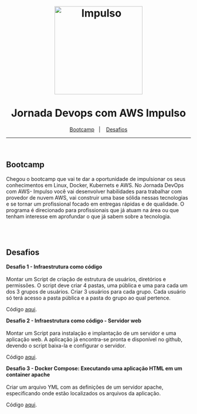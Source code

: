 <h1 align="center">
<img src="https://hermes.dio.me/tracks/7b035b91-8625-493c-a816-6740a4a25e9b.png" alt="Impulso" width="240" />
<br><br>
Jornada Devops com AWS Impulso
</h1>

<p align="center">
  <a href="#bootcamp">Bootcamp</a>&nbsp;&nbsp;&nbsp;|&nbsp;&nbsp;&nbsp;
  <a href="#desafios">Desafios</a>
</p>

<hr />

<br>

## Bootcamp
Chegou o bootcamp que vai te dar a oportunidade de impulsionar os seus conhecimentos em Linux, Docker, Kubernets e AWS. No Jornada DevOps com AWS- Impulso você vai desenvolver habilidades para trabalhar com provedor de nuvem AWS, vai construir uma base sólida nessas tecnologias e se tornar um profissional focado em entregas rápidas e de qualidade. O programa é direcionado para profissionais que já atuam na área ou que tenham interesse em aprofundar o que já sabem sobre a tecnologia.

<br><br>

## Desafios

**Desafio 1 - Infraestrutura como código**
<br><br>
Montar um Script de criação de estrutura de usuários, diretórios e permissões. O script deve criar 4 pastas, uma pública e uma para cada um dos 3 grupos de usuários. Criar 3 usuários para cada grupo. Cada usuário só terá acesso a pasta pública e a pasta do grupo ao qual pertence.

Código [aqui](https://github.com/andreLTMoraes/j-devops-aws-impulso/blob/main/desafios/desafio1.sh).

**Desafio 2 - Infraestrutura como código - Servidor web**
<br><br>
Montar um Script para instalação e implantação de um servidor e uma aplicação web. A aplicação já encontra-se pronta e disponível no github, devendo o script baixa-la e configurar o servidor.

Código [aqui](https://github.com/andreLTMoraes/j-devops-aws-impulso/blob/main/desafios/desafio2.sh).

**Desafio 3 - Docker Compose: Executando uma aplicação HTML em um container apache**
<br><br>
Criar um arquivo YML com as definições de um servidor apache, especificando onde estão localizados os arquivos da aplicação.

Código [aqui](https://github.com/andreLTMoraes/j-devops-aws-impulso/blob/main/desafios/desafio3/).
